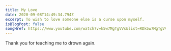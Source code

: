 ```yaml
---
title: My Love
date: 2020-09-08T14:49:34.794Z
excerpt: To wish to love someone else is a curse upon myself.
isBlogPost: false
songHref: https://www.youtube.com/watch?v=k5w7MgTgVVs&list=RDk5w7MgTgVVs&start_radio=1&t=10
---
```

Thank you for teaching me to drown again.